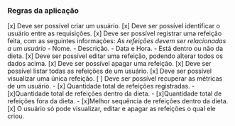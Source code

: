 ### Regras da aplicação

[x] Deve ser possível criar um usuário.
[x] Deve ser possível identificar o usuário entre as requisições.
[x] Deve ser possível registrar uma refeição feita, com as seguintes informações:
    _As refeições devem ser relacionadas a um usuário_
    - Nome.
    - Descrição.
    - Data e Hora.
    - Está dentro ou não da dieta.
[x] Deve ser possível editar uma refeição, podendo alterar todos os dados acima.
[x] Deve ser possível apagar uma refeição.
[x] Deve ser possível listar todas as refeições de um usuário.
[x] Deve ser possível visualizar uma única refeição.
[ ] Deve ser possível recuperar as métricas de um usuário.
    - [x] Quantidade total de refeições registradas. 
    - [x]Quantidade total de refeições dentro da dieta.
    - [x]Quantidade total de refeições fora da dieta.
    - [x]Melhor sequência de refeições dentro da dieta.
[x] O usuário só pode visualizar, editar e apagar as refeições o qual ele criou.